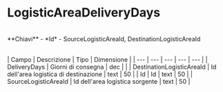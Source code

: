 # LogisticAreaDeliveryDays

<br>
**Chiavi**
- *Id*
- SourceLogisticAreaId, DestinationLogisticAreaId
<br><br>

| Campo | Descrizione | Tipo | Dimensione | 
| --- | --- | --- | --- | --- |
| DeliveryDays | Giorni di consegna | dec |  |
| DestinationLogisticAreaId | Id dell'area logistica di destinazione | text | 50 |
| Id | Id | text | 50 |
| SourceLogisticAreaId | Id dell'area logistica sorgente | text | 50 |


